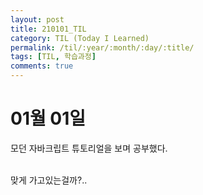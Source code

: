 ```yaml
---
layout: post
title: 210101_TIL
category: TIL (Today I Learned)
permalink: /til/:year/:month/:day/:title/
tags: [TIL, 학습과정]
comments: true
---
```


# 01월 01일

모던 자바크립트 튜토리얼을 보며 공부했다.<br><br>

맞게 가고있는걸까?..